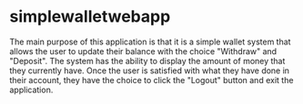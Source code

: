 # simplewalletwebapp

The main purpose of this application is that it is a simple wallet system that allows the user to update their balance with the choice "Withdraw" and "Deposit". The system 
has the ability to display the amount of money that they currently have. Once the user is satisfied with what they have done in their account, they have the choice to click 
the  "Logout" button and exit the application.
